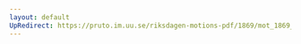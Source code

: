 ```yaml
---
layout: default
UpRedirect: https://pruto.im.uu.se/riksdagen-motions-pdf/1869/mot_1869__ak__66/mot_1869__ak__66-001.pdf
---
```

